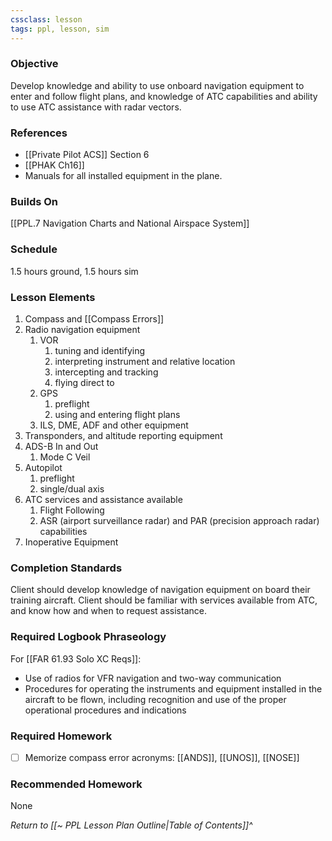 ```yaml
---
cssclass: lesson
tags: ppl, lesson, sim
---
```

### Objective
Develop knowledge and ability to use onboard navigation equipment to enter and follow flight plans, and knowledge of ATC capabilities and ability to use ATC assistance with radar vectors.

### References
- [[Private Pilot ACS]] Section 6
- [[PHAK Ch16]]
- Manuals for all installed equipment in the plane.

### Builds On
[[PPL.7 Navigation Charts and National Airspace System]]

### Schedule
1.5 hours ground, 1.5 hours sim

### Lesson Elements
1. Compass and [[Compass Errors]]
2. Radio navigation equipment
	1. VOR
		1. tuning and identifying
		2. interpreting instrument and relative location
		3. intercepting and tracking
		4. flying direct to
	2. GPS
		1. preflight
		2. using and entering flight plans
	3. ILS, DME, ADF and other equipment
3. Transponders, and altitude reporting equipment
4. ADS-B In and Out
	1. Mode C Veil
5. Autopilot
	1. preflight
	2. single/dual axis
6. ATC services and assistance available
	1. Flight Following
	2. ASR (airport surveillance radar) and PAR (precision approach radar) capabilities
7. Inoperative Equipment

### Completion Standards
Client should develop knowledge of navigation equipment on board their training aircraft. Client should be familiar with services available from ATC, and know how and when to request assistance.

### Required Logbook Phraseology
For [[FAR 61.93 Solo XC Reqs]]:
- Use of radios for VFR navigation and two-way communication
- Procedures for operating the instruments and equipment installed in the aircraft to be flown, including recognition and use of the proper operational procedures and indications

### Required Homework
- [ ] Memorize compass error acronyms: [[ANDS]], [[UNOS]], [[NOSE]]

### Recommended Homework
None

*Return to [[~ PPL Lesson Plan Outline|Table of Contents]]^*